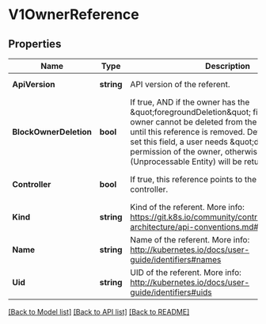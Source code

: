 # V1OwnerReference

## Properties
Name | Type | Description | Notes
------------ | ------------- | ------------- | -------------
**ApiVersion** | **string** | API version of the referent. | [default to null]
**BlockOwnerDeletion** | **bool** | If true, AND if the owner has the \&quot;foregroundDeletion\&quot; finalizer, then the owner cannot be deleted from the key-value store until this reference is removed. Defaults to false. To set this field, a user needs \&quot;delete\&quot; permission of the owner, otherwise 422 (Unprocessable Entity) will be returned. | [optional] [default to null]
**Controller** | **bool** | If true, this reference points to the managing controller. | [optional] [default to null]
**Kind** | **string** | Kind of the referent. More info: https://git.k8s.io/community/contributors/devel/sig-architecture/api-conventions.md#types-kinds | [default to null]
**Name** | **string** | Name of the referent. More info: http://kubernetes.io/docs/user-guide/identifiers#names | [default to null]
**Uid** | **string** | UID of the referent. More info: http://kubernetes.io/docs/user-guide/identifiers#uids | [default to null]

[[Back to Model list]](../README.md#documentation-for-models) [[Back to API list]](../README.md#documentation-for-api-endpoints) [[Back to README]](../README.md)


